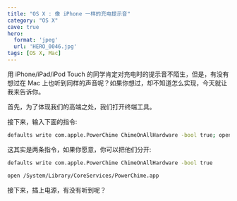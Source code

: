 ```yaml
---
title: "OS X : 像 iPhone 一样的充电提示音"
category: "OS X"
cave: true
hero:
  format: 'jpeg'
  url: 'HERO_0046.jpg'
tags: [OS X, Mac]
---
```

用 iPhone/iPad/iPod Touch 的同学肯定对充电时的提示音不陌生，但是，有没有想过在 Mac 上也听到同样的声音呢？如果你想过，却不知道怎么实现，今天就让我来告诉你。

首先，为了体现我们的高端之处，我们打开终端工具。

接下来，输入下面的指令:

```sh
defaults write com.apple.PowerChime ChimeOnAllHardware -bool true; open /System/Library/CoreServices/PowerChime.app
```

这其实是两条指令，如果你愿意，你可以把他们分开:

```sh
defaults write com.apple.PowerChime ChimeOnAllHardware -bool true
```

```sh
open /System/Library/CoreServices/PowerChime.app
```

接下来，插上电源，有没有听到呢？




